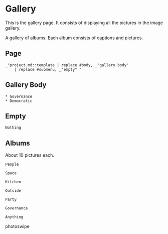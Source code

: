 # Gallery

This is the gallery page. It consists of displaying all the pictures in the
image gallery. 

A gallery of albums. Each album consists of captions and pictures. 

## Page

    _"project.md::template | replace #body, _"gallery body" 
        | replace #submenu, _"empty" "

## Gallery Body

    * Governance
    * Democratic 

## Empty

    Nothing


## Albums

About 10 pictures each.

    People

    Space

    Kitchen

    Outside
        
    Party

    Governance

    Anything

photoswipe

